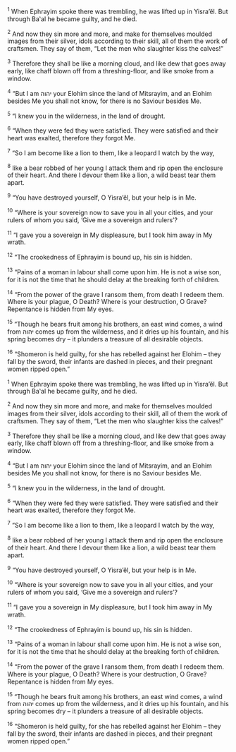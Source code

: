 <sup>1</sup> When Ephrayim spoke there was trembling, he was lifted up in Yisra’ĕl. But through Ba‛al he became guilty, and he died.

<sup>2</sup> And now they sin more and more, and make for themselves moulded images from their silver, idols according to their skill, all of them the work of craftsmen. They say of them, “Let the men who slaughter kiss the calves!”

<sup>3</sup> Therefore they shall be like a morning cloud, and like dew that goes away early, like chaff blown off from a threshing-floor, and like smoke from a window.

<sup>4</sup> “But I am יהוה your Elohim since the land of Mitsrayim, and an Elohim besides Me you shall not know, for there is no Saviour besides Me.

<sup>5</sup> “I knew you in the wilderness, in the land of drought.

<sup>6</sup> “When they were fed they were satisfied. They were satisfied and their heart was exalted, therefore they forgot Me.

<sup>7</sup> “So I am become like a lion to them, like a leopard I watch by the way,

<sup>8</sup> like a bear robbed of her young I attack them and rip open the enclosure of their heart. And there I devour them like a lion, a wild beast tear them apart.

<sup>9</sup> “You have destroyed yourself, O Yisra’ĕl, but your help is in Me.

<sup>10</sup> “Where is your sovereign now to save you in all your cities, and your rulers of whom you said, ‘Give me a sovereign and rulers’?

<sup>11</sup> “I gave you a sovereign in My displeasure, but I took him away in My wrath.

<sup>12</sup> “The crookedness of Ephrayim is bound up, his sin is hidden.

<sup>13</sup> “Pains of a woman in labour shall come upon him. He is not a wise son, for it is not the time that he should delay at the breaking forth of children.

<sup>14</sup> “From the power of the grave I ransom them, from death I redeem them. Where is your plague, O Death? Where is your destruction, O Grave? Repentance is hidden from My eyes.

<sup>15</sup> “Though he bears fruit among his brothers, an east wind comes, a wind from יהוה comes up from the wilderness, and it dries up his fountain, and his spring becomes dry – it plunders a treasure of all desirable objects.

<sup>16</sup> “Shomeron is held guilty, for she has rebelled against her Elohim – they fall by the sword, their infants are dashed in pieces, and their pregnant women ripped open.”

<sup>1</sup> When Ephrayim spoke there was trembling, he was lifted up in Yisra’ĕl. But through Ba‛al he became guilty, and he died.

<sup>2</sup> And now they sin more and more, and make for themselves moulded images from their silver, idols according to their skill, all of them the work of craftsmen. They say of them, “Let the men who slaughter kiss the calves!”

<sup>3</sup> Therefore they shall be like a morning cloud, and like dew that goes away early, like chaff blown off from a threshing-floor, and like smoke from a window.

<sup>4</sup> “But I am יהוה your Elohim since the land of Mitsrayim, and an Elohim besides Me you shall not know, for there is no Saviour besides Me.

<sup>5</sup> “I knew you in the wilderness, in the land of drought.

<sup>6</sup> “When they were fed they were satisfied. They were satisfied and their heart was exalted, therefore they forgot Me.

<sup>7</sup> “So I am become like a lion to them, like a leopard I watch by the way,

<sup>8</sup> like a bear robbed of her young I attack them and rip open the enclosure of their heart. And there I devour them like a lion, a wild beast tear them apart.

<sup>9</sup> “You have destroyed yourself, O Yisra’ĕl, but your help is in Me.

<sup>10</sup> “Where is your sovereign now to save you in all your cities, and your rulers of whom you said, ‘Give me a sovereign and rulers’?

<sup>11</sup> “I gave you a sovereign in My displeasure, but I took him away in My wrath.

<sup>12</sup> “The crookedness of Ephrayim is bound up, his sin is hidden.

<sup>13</sup> “Pains of a woman in labour shall come upon him. He is not a wise son, for it is not the time that he should delay at the breaking forth of children.

<sup>14</sup> “From the power of the grave I ransom them, from death I redeem them. Where is your plague, O Death? Where is your destruction, O Grave? Repentance is hidden from My eyes.

<sup>15</sup> “Though he bears fruit among his brothers, an east wind comes, a wind from יהוה comes up from the wilderness, and it dries up his fountain, and his spring becomes dry – it plunders a treasure of all desirable objects.

<sup>16</sup> “Shomeron is held guilty, for she has rebelled against her Elohim – they fall by the sword, their infants are dashed in pieces, and their pregnant women ripped open.”

